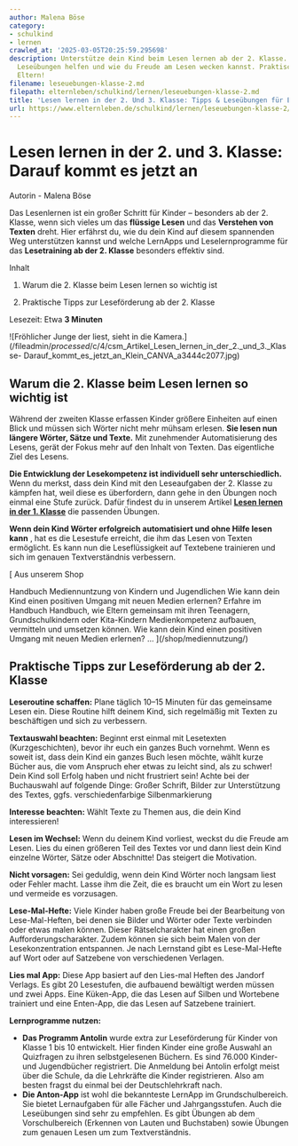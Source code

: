 ```yaml
---
author: Malena Böse
category:
- schulkind
- lernen
crawled_at: '2025-03-05T20:25:59.295698'
description: Unterstütze dein Kind beim Lesen lernen ab der 2. Klasse. Erfahre, welche
  Leseübungen helfen und wie du Freude am Lesen wecken kannst. Praktische Tipps für
  Eltern!
filename: leseuebungen-klasse-2.md
filepath: elternleben/schulkind/lernen/leseuebungen-klasse-2.md
title: 'Lesen lernen in der 2. Und 3. Klasse: Tipps & Leseübungen für Eltern'
url: https://www.elternleben.de/schulkind/lernen/leseuebungen-klasse-2/
---
```


#  Lesen lernen in der 2. und 3. Klasse: Darauf kommt es jetzt an

Autorin - Malena Böse

Das Lesenlernen ist ein großer Schritt für Kinder – besonders ab der 2.
Klasse, wenn sich vieles um das **flüssige Lesen** und das **Verstehen von
Texten** dreht. Hier erfährst du, wie du dein Kind auf diesem spannenden Weg
unterstützen kannst und welche LernApps und Leselernprogramme für das
**Lesetraining ab der 2. Klasse** besonders effektiv sind.

Inhalt

1. Warum die 2. Klasse beim Lesen lernen so wichtig ist

2. Praktische Tipps zur Leseförderung ab der 2. Klasse

Lesezeit: Etwa **3 Minuten**

![Fröhlicher Junge der liest, sieht in die
Kamera.](/fileadmin/_processed_/c/4/csm_Artikel_Lesen_lernen_in_der_2._und_3._Klasse-
Darauf_kommt_es_jetzt_an_Klein_CANVA_a3444c2077.jpg)

##  Warum die 2. Klasse beim Lesen lernen so wichtig ist

Während der zweiten Klasse erfassen Kinder größere Einheiten auf einen Blick
und müssen sich Wörter nicht mehr mühsam erlesen. **Sie lesen nun längere
Wörter, Sätze und Texte.** Mit zunehmender Automatisierung des Lesens, gerät
der Fokus mehr auf den Inhalt von Texten. Das eigentliche Ziel des Lesens.

**Die Entwicklung der Lesekompetenz ist individuell sehr unterschiedlich.**
Wenn du merkst, dass dein Kind mit den Leseaufgaben der 2. Klasse zu kämpfen
hat, weil diese es überfordern, dann gehe in den Übungen noch einmal eine
Stufe zurück. Dafür findest du in unserem Artikel **[Lesen lernen in der 1.
Klasse](https://www.elternleben.de/schulkind/lernen/lesen-lernen-klasse-1/
"Lesen lernen 1. Klasse")** die passenden Übungen.

**Wenn dein Kind Wörter erfolgreich automatisiert und ohne Hilfe lesen kann**
, hat es die Lesestufe erreicht, die ihm das Lesen von Texten ermöglicht. Es
kann nun die Leseflüssigkeit auf Textebene trainieren und sich im genauen
Textverständnis verbessern.

[ Aus unserem Shop

Handbuch Mediennuntzung von Kindern und Jugendlichen Wie kann dein Kind einen
positiven Umgang mit neuen Medien erlernen? Erfahre im Handbuch Handbuch, wie
Eltern gemeinsam mit ihren Teenagern, Grundschulkindern oder Kita-Kindern
Medienkompetenz aufbauen, vermitteln und umsetzen können. Wie kann dein Kind
einen positiven Umgang mit neuen Medien erlernen? …  ](/shop/mediennutzung/)

##  Praktische Tipps zur Leseförderung ab der 2. Klasse

**Leseroutine schaffen:** Plane täglich 10–15 Minuten für das gemeinsame Lesen
ein. Diese Routine hilft deinem Kind, sich regelmäßig mit Texten zu
beschäftigen und sich zu verbessern.

**Textauswahl beachten:** Beginnt erst einmal mit Lesetexten
(Kurzgeschichten), bevor ihr euch ein ganzes Buch vornehmt. Wenn es soweit
ist, dass dein Kind ein ganzes Buch lesen möchte, wählt kurze Bücher aus, die
vom Anspruch eher etwas zu leicht sind, als zu schwer! Dein Kind soll Erfolg
haben und nicht frustriert sein! Achte bei der Buchauswahl auf folgende Dinge:
Großer Schrift, Bilder zur Unterstützung des Textes, ggfs. verschiedenfarbige
Silbenmarkierung

**Interesse beachten:** Wählt Texte zu Themen aus, die dein Kind
interessieren!

**Lesen im Wechsel:** Wenn du deinem Kind vorliest, weckst du die Freude am
Lesen. Lies du einen größeren Teil des Textes vor und dann liest dein Kind
einzelne Wörter, Sätze oder Abschnitte! Das steigert die Motivation.

**Nicht vorsagen:** Sei geduldig, wenn dein Kind Wörter noch langsam liest
oder Fehler macht. Lasse ihm die Zeit, die es braucht um ein Wort zu lesen und
vermeide es vorzusagen.

**Lese-Mal-Hefte:** Viele Kinder haben große Freude bei der Bearbeitung von
Lese-Mal-Heften, bei denen sie Bilder und Wörter oder Texte verbinden oder
etwas malen können. Dieser Rätselcharakter hat einen großen
Aufforderungscharakter. Zudem können sie sich beim Malen von der
Lesekonzentration entspannen. Je nach Lernstand gibt es Lese-Mal-Hefte auf
Wort oder auf Satzebene von verschiedenen Verlagen.

**Lies mal App:** Diese App basiert auf den Lies-mal Heften des Jandorf
Verlags. Es gibt 20 Lesestufen, die aufbauend bewältigt werden müssen und zwei
Apps. Eine Küken-App, die das Lesen auf Silben und Wortebene trainiert und
eine Enten-App, die das Lesen auf Satzebene trainiert.

**Lernprogramme nutzen:**

  * **Das Programm Antolin** wurde extra zur Leseförderung für Kinder von Klasse 1 bis 10 entwickelt. Hier finden Kinder eine große Auswahl an Quizfragen zu ihren selbstgelesenen Büchern. Es sind 76.000 Kinder- und Jugendbücher registriert. Die Anmeldung bei Antolin erfolgt meist über die Schule, da die Lehrkräfte die Kinder registrieren. Also am besten fragst du einmal bei der Deutschlehrkraft nach. 
  * **Die Anton-App** ist wohl die bekannteste LernApp im Grundschulbereich. Sie bietet Lernaufgaben für alle Fächer und Jahrgangsstufen. Auch die Leseübungen sind sehr zu empfehlen. Es gibt Übungen ab dem Vorschulbereich (Erkennen von Lauten und Buchstaben) sowie Übungen zum genauen Lesen um zum Textverständnis.

